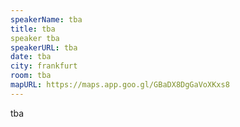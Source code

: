 ```yaml
---
speakerName: tba
title: tba 
speaker tba
speakerURL: tba
date: tba
city: frankfurt
room: tba 
mapURL: https://maps.app.goo.gl/GBaDX8DgGaVoXKxs8
---
```

tba
